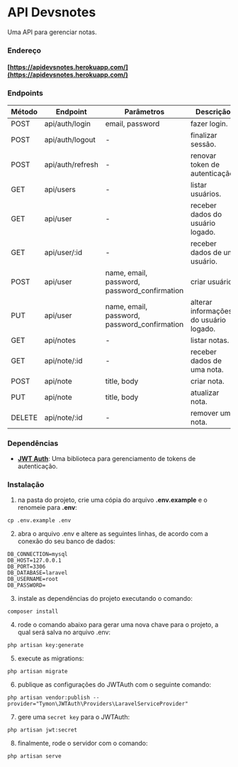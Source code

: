 # API Devsnotes

Uma API para gerenciar notas.

### Endereço
#### [https://apidevsnotes.herokuapp.com/](https://apidevsnotes.herokuapp.com/)

### Endpoints

Método | Endpoint | Parâmetros | Descrição
-|-|-|-
POST | api/auth/login | email, password | fazer login.
POST | api/auth/logout | - | finalizar sessão.
POST | api/auth/refresh | - | renovar token de autenticação.
GET | api/users | - | listar usuários.
GET | api/user | - | receber dados do usuário logado.
GET | api/user/:id | - | receber dados de um usuário.
POST | api/user | name, email, password, password_confirmation | criar usuário.
PUT | api/user | name, email, password, password_confirmation | alterar informações do usuário logado.
GET | api/notes | - | listar notas.
GET | api/note/:id | - | receber dados de uma nota.
POST | api/note | title, body | criar nota.
PUT | api/note | title, body | atualizar nota.
DELETE | api/note/:id | - | remover uma nota.


### Dependências

- [**JWT Auth**](https://jwt-auth.readthedocs.io/en/develop/): Uma biblioteca para gerenciamento de tokens de autenticação.

### Instalação

1. na pasta do projeto, crie uma cópia do arquivo <b>.env.example</b> e o renomeie para <b>.env</b>:
```shell
cp .env.example .env
```

2. abra o arquivo .env e altere as seguintes linhas, de acordo com a conexão do seu banco de dados:

```
DB_CONNECTION=mysql
DB_HOST=127.0.0.1
DB_PORT=3306
DB_DATABASE=laravel
DB_USERNAME=root
DB_PASSWORD=
```

3. instale as dependências do projeto executando o comando:
```shell
composer install
```

4. rode o comando abaixo para gerar uma nova chave para o projeto, a qual será salva no arquivo .env:
```shell
php artisan key:generate
```

5. execute as migrations:
```shell
php artisan migrate
```

6. publique as configurações do JWTAuth com o seguinte comando:
```shell
php artisan vendor:publish --provider="Tymon\JWTAuth\Providers\LaravelServiceProvider"
```

7. gere uma ```secret key``` para o JWTAuth:
```shell
php artisan jwt:secret
```

8. finalmente, rode o servidor com o comando:
```shell
php artisan serve
```